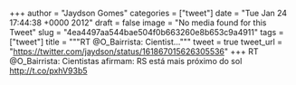 
+++
author = "Jaydson Gomes"
categories = ["tweet"]
date = "Tue Jan 24 17:44:38 +0000 2012"
draft = false
image = "No media found for this Tweet"
slug = "4ea4497aa544bae504f0b663260e8b653c9a4911"
tags = ["tweet"]
title = """RT @O_Bairrista: Cientist..."""
tweet = true
tweet_url = "https://twitter.com/jaydson/status/161867015626305536"
+++
RT @O_Bairrista: Cientistas afirmam: RS está mais próximo do sol  http://t.co/pxhV93b5

